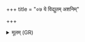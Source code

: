 +++
title = "०७ ये विद्युतम् अशनिम्"

+++
<details><summary>मूलम् (GR)</summary>

ये विद्युतम् अशनिम् आ तन्वन्ति  
मरुतः सलिलाद् अधि ।  
कृष्यै नो विश्ववाराया  
अवधन्वा नि तन्वताम् ॥
</details>